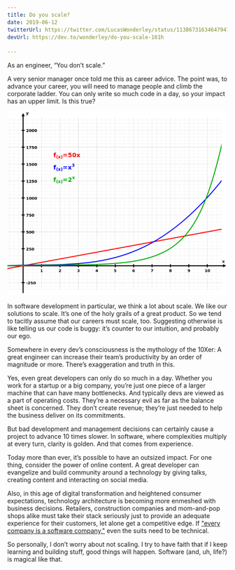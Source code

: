 ```yaml
---
title: Do you scale?
date: 2019-06-12
twitterUrl: https://twitter.com/LucasWonderley/status/1138673163464794112
devUrl: https://dev.to/wonderley/do-you-scale-161h

---
```

As an engineer, “You don’t scale.”

A very senior manager once told me this as career advice. The point was, to advance your career, you will need to manage people and climb the corporate ladder. You can only write so much code in a day, so your impact has an upper limit. Is this true?

![Scale](./scale.png "scale")

In software development in particular, we think a lot about scale. We like our solutions to scale. It’s one of the holy grails of a great product. So we tend to tacitly assume that our careers must scale, too. Suggesting otherwise is like telling us our code is buggy: it’s counter to our intuition, and probably our ego. 

Somewhere in every dev’s consciousness is the mythology of the 10Xer: A great engineer can increase their team’s productivity by an order of magnitude or more. There’s exaggeration and truth in this.

Yes, even great developers can only do so much in a day. Whether you work for a startup or a big company, you’re just one piece of a larger machine that can have many bottlenecks. And typically devs are viewed as a part of operating costs. They’re a necessary evil as far as the balance sheet is concerned. They don’t create revenue; they’re just needed to help the business deliver on its commitments.

But bad development and management decisions can certainly cause a project to advance 10 times slower. In software, where complexities multiply at every turn, clarity is golden. And that comes from experience.

Today more than ever, it’s possible to have an outsized impact. For one thing, consider the power of online content. A great developer can evangelize and build community around a technology by giving talks, creating content and interacting on social media.

Also, in this age of digital transformation and heightened consumer expectations, technology architecture is becoming more enmeshed with business decisions. Retailers, construction companies and mom-and-pop shops alike must take their stack seriously just to provide an adequate experience for their customers, let alone get a competitive edge. If ["every company is a software company,"](https://news.microsoft.com/en-gb/2018/11/07/microsoft-ceo-satya-nadella-on-fuelling-tech-intensity-in-the-uk/) even the suits need to be technical.

So personally, I don’t worry about not scaling. I try to have faith that if I keep learning and building stuff, good things will happen. Software (and, uh, life?) is magical like that.